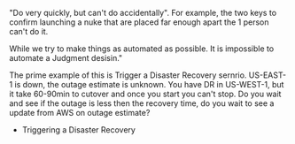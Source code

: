 ---
--- 

"Do very quickly, but can't do accidentally". For example, the two keys to confirm launching a nuke that are placed far enough apart the 1 person can't do it.  


While we try to make things as automated as possible. It is impossible to automate a Judgment desisin." 

The prime example of this is Trigger a Disaster Recovery sernrio. US-EAST-1 is down, the outage estimate is unknown. You have DR in US-WEST-1, but it take 60-90min to cutover and once you start you can't stop.  Do you wait and see if the outage is less then the recovery time, do you wait to see a update from AWS on outage estimate? 


- Triggering a Disaster Recovery